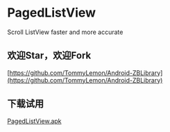 # PagedListView
Scroll ListView faster and more accurate

## 欢迎Star，欢迎Fork

[https://github.com/TommyLemon/Android-ZBLibrary](https://github.com/TommyLemon/Android-ZBLibrary)

## 下载试用

[PagedListView.apk](http://files.cnblogs.com/files/tommylemon/PagedListView.apk)
